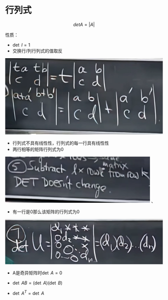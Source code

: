 # 行列式

$$
det A = |A|
$$

性质：

- $\det\ I = 1$
- 交换行/列行列式的值取反

![image-20230324124336603](images/image-20230324124336603.png)

- 行列式不具有线性性，行列式的每一行具有线性性
- 两行相等的矩阵行列式为0

![image-20230324133356800](images/image-20230324133356800.png) 、

- 有一行是0那么该矩阵的行列式为0

![image-20230324135826124](images/image-20230324135826124.png)

- A是奇异矩阵时$\det\ A=0$

- $\det\ AB = (\det\ A)(\det\ B)$
- $\det\ A^T=\det\ A$

